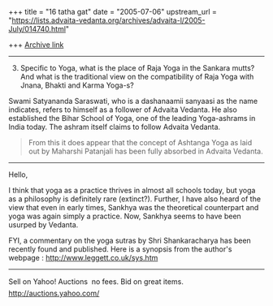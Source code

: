 +++
title = "16 tatha gat"
date = "2005-07-06"
upstream_url = "https://lists.advaita-vedanta.org/archives/advaita-l/2005-July/014740.html"

+++
[Archive link](https://lists.advaita-vedanta.org/archives/advaita-l/2005-July/014740.html)


--------------------------
3. Specific to Yoga, what is the place of Raja Yoga in
the Sankara mutts? And what is the traditional view on
the compatibility of Raja Yoga with Jnana, Bhakti and
Karma Yoga-s?

Swami Satyananda Saraswati, who is a dashanaamii
sanyaasi as the name indicates, refers to himself as a
follower of Advaita Vedanta. He also established the
Bihar School of Yoga, one of the leading Yoga-ashrams
in India today. The ashram itself claims to follow
Advaita Vedanta.
>From this it does appear that the concept of Ashtanga
Yoga as laid out by Maharshi Patanjali has been fully
absorbed in Advaita Vedanta.
----------------------------

Hello,

I think that yoga as a practice thrives in almost all
schools today, but yoga as a philosophy is definitely
rare (extinct?). Further, I have also heard of the
view that even in early times, Sankhya was the
theoretical counterpart and yoga was again simply a
practice. Now, Sankhya seems to have been usurped by
Vedanta.

FYI, a commentary on the yoga sutras by Shri
Shankaracharya has been recently found and published.
Here is a synopsis from the author's webpage :
http://www.leggett.co.uk/sys.htm





____________________________________________________
Sell on Yahoo! Auctions  no fees. Bid on great items.  
http://auctions.yahoo.com/

